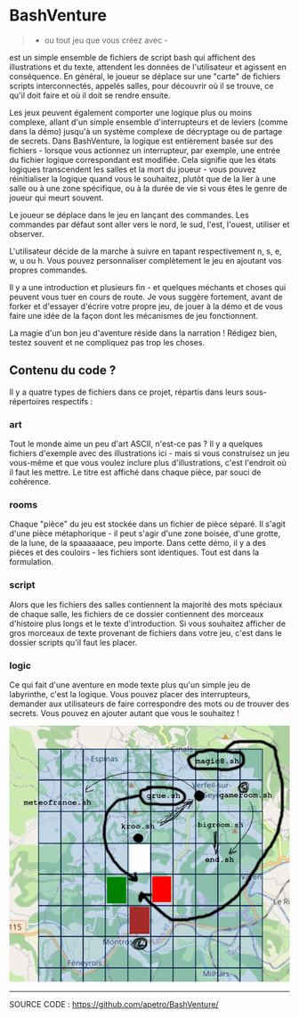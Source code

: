 # BashVenture

> - ou tout jeu que vous créez avec -

est un simple ensemble de fichiers de script bash qui affichent des illustrations et du texte, attendent les données de l'utilisateur et agissent en conséquence. En général, le joueur se déplace sur une "carte" de fichiers scripts interconnectés, appelés salles, pour découvrir où il se trouve, ce qu'il doit faire et où il doit se rendre ensuite.

Les jeux peuvent également comporter une logique plus ou moins complexe, allant d'un simple ensemble d'interrupteurs et de leviers (comme dans la démo) jusqu'à un système complexe de décryptage ou de partage de secrets. Dans BashVenture, la logique est entièrement basée sur des fichiers - lorsque vous actionnez un interrupteur, par exemple, une entrée du fichier logique correspondant est modifiée. Cela signifie que les états logiques transcendent les salles et la mort du joueur - vous pouvez réinitialiser la logique quand vous le souhaitez, plutôt que de la lier à une salle ou à une zone spécifique, ou à la durée de vie si vous êtes le genre de joueur qui meurt souvent.

Le joueur se déplace dans le jeu en lançant des commandes. Les commandes par défaut sont aller vers le nord, le sud, l'est, l'ouest, utiliser et observer.

L'utilisateur décide de la marche à suivre en tapant respectivement n, s, e, w, u ou h. Vous pouvez personnaliser complètement le jeu en ajoutant vos propres commandes.

Il y a une introduction et plusieurs fin - et quelques méchants et choses qui peuvent vous tuer en cours de route. Je vous suggère fortement, avant de forker et d'essayer d'écrire votre propre jeu, de jouer à la démo et de vous faire une idée de la façon dont les mécanismes de jeu fonctionnent.

La magie d'un bon jeu d'aventure réside dans la narration ! Rédigez bien, testez souvent et ne compliquez pas trop les choses.

## Contenu du code ?

Il y a quatre types de fichiers dans ce projet, répartis dans leurs sous-répertoires respectifs :

### art

Tout le monde aime un peu d'art ASCII, n'est-ce pas ? Il y a quelques fichiers d'exemple avec des illustrations ici - mais si vous construisez un jeu vous-même et que vous voulez inclure plus d'illustrations, c'est l'endroit où il faut les mettre. Le titre est affiché dans chaque pièce, par souci de cohérence.

### rooms

Chaque "pièce" du jeu est stockée dans un fichier de pièce séparé. Il s'agit d'une pièce métaphorique - il peut s'agir d'une zone boisée, d'une grotte, de la lune, de la spaaaaaace, peu importe. Dans cette démo, il y a des pièces et des couloirs - les fichiers sont identiques. Tout est dans la formulation.

### script

Alors que les fichiers des salles contiennent la majorité des mots spéciaux de chaque salle, les fichiers de ce dossier contiennent des morceaux d'histoire plus longs et le texte d'introduction. Si vous souhaitez afficher de gros morceaux de texte provenant de fichiers dans votre jeu, c'est dans le dossier scripts qu'il faut les placer.

### logic

Ce qui fait d'une aventure en mode texte plus qu'un simple jeu de labyrinthe, c'est la logique. Vous pouvez placer des interrupteurs, demander aux utilisateurs de faire correspondre des mots ou de trouver des secrets. Vous pouvez en ajouter autant que vous le souhaitez !


![](game_map.png)


---

SOURCE CODE : https://github.com/apetro/BashVenture/
